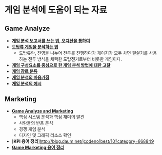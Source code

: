 # 게임 분석에 도움이 되는 자료

## Game Analyze
- [**게임 분석 보고서를 쓰는 법, 오디션을 통하여**](https://gameqa.tistory.com/55)
- [**도탑류 게임을 분석하는 법**](https://www.thisisgame.com/webzine/gameevent/nboard/227/?n=61823)
  - 도탑류란, 진영을 나누어 전투를 진행하다가 게이지가 모두 차면 필살기를 사용하는 전투 방식을 채택한 도탑전기로부터 비롯한 게임이다.
- [**게임 구성요소를 중심으로 한 게임 분석 방법에 대한 고찰**](https://www.koreascience.or.kr/article/JAKO201532434264009.pdf)
- [**게임 장르 분류**](http://blog.daum.net/jcodeno1best/9?category=868849)
- [**게임 분석의 마음가짐**](https://ppss.kr/archives/8668)
- [**게임 분석의 예시**](https://hiprock.tistory.com/169)

## Marketing
- [**Game Analyze and Marketing**](https://brunch.co.kr/@woozooin/112)
  - 핵심 시스템 분석과 핵심 재미의 발견
  - 사람들의 반응 분석
  - 경쟁 게임 분석
  - 디자인 및 그래픽 리소스 확인
- [**KPI 용어 정리**]http://blog.daum.net/jcodeno1best/10?category=868849
- [**Game Marketing 용어 정리**](http://blog.daum.net/jcodeno1best/11?category=868849)

